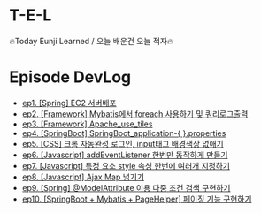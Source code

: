 # T-E-L
🔥Today Eunji Learned / 오늘 배운건 오늘 적자🔥

# Episode DevLog
- [ep1. [Spring] EC2 서버배포](./DevLog/ep1.%20EC2%20서버배포.md)
- [ep2. [Framework] Mybatis에서 foreach 사용하기 및 쿼리로그출력](./DevLog/ep2.%20Mybatis에서%20foreach사용하기%20및%20쿼리로그출력.md)
- [ep3. [Framework] Apache_use_tiles](./DevLog/ep3.%20Apache_use_tiles.md)
- [ep4. [SpringBoot] SpringBoot_application-{ }.properties](./DevLog/ep4.%20SpringBoot_application-{}.properties.md)
- [ep5. [CSS] 크롬 자동완성 로그인, input태그 배경색상 없애기](./DevLog/ep5.%20크롬%20자동완성%20로그인,%20input태그%20배경색상%20없애기.md)
- [ep6. [Javascript] addEventListener 한번만 동작하게 만들기](./DevLog/ep6.%20addEventListener%20한%20번만%20동작하게%20만들기.md)
- [ep7. [Javascript] 특정 요소 style 속성 한번에 여러개 지정하기](./DevLog/ep7.%20특정%20요소%20style%20속성%20한번에%20여러%20개%20지정하기.md)
- [ep8. [Javascript] Ajax Map 넘기기](./DevLog/ep8.%20Ajax%20Map%20넘기기.md)
- [ep9. [Spring] @ModelAttribute 이용 다중 조건 검색 구현하기](./DevLog/ep9.%20@ModelAttribute.md)
- [ep10. [SpringBoot + Mybatis + PageHelper] 페이징 기능 구현하기](./DevLog/ep10.%20PageHelper이용%20페이징%20기능%20구현하기.md)